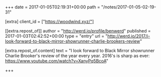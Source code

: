+++
date = 2017-01-05T02:19:31+00:00
path = "/notes/2017-01-05-02-19-31"

[extra]
client_id = ["https://woodwind.xyz/"]

[[extra.repost_of]]
author = "http://werd.io/profile/benwerd"
published = 2017-01-03T02:42:52+00:00
type = "entry"
url = "http://werd.io/2017/i-look-forward-to-black-mirror-showrunner-charlie-brookers-review"

[extra.repost_of.content]
text = "I look forward to Black Mirror showrunner Charlie Brooker's review of the year every year. 2016's is sharp as ever: https://www.youtube.com/watch?v=XanyPq5BcoA"

+++

